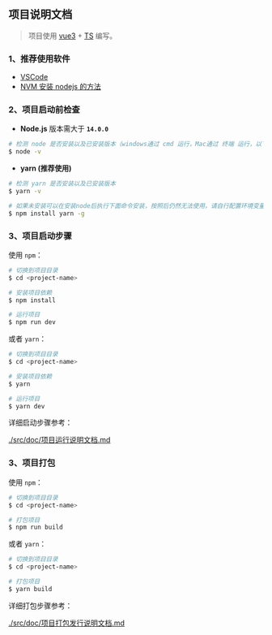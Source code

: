 ## 项目说明文档

> 项目使用 [vue3](https://cn.vuejs.org/) + [TS](https://www.tslang.cn/index.html) 编写。

### 1、推荐使用软件

- [VSCode](https://code.visualstudio.com/)
- [NVM 安装 nodejs 的方法](https://blog.csdn.net/sinat_23958625/article/details/86491282)

### 2、项目启动前检查

- **Node.js** 版本需大于 **`14.0.0`**

```bash
# 检测 node 是否安装以及已安装版本（windows通过 cmd 运行，Mac通过 终端 运行，以下所有命令同理）
$ node -v
```

- **yarn (推荐使用)**

```bash
# 检测 yarn 是否安装以及已安装版本
$ yarn -v

# 如果未安装可以在安装node后执行下面命令安装，按照后仍然无法使用，请自行配置环境变量。
$ npm install yarn -g
```

### 3、项目启动步骤

使用 `npm`：

```bash
# 切换到项目目录
$ cd <project-name>

# 安装项目依赖
$ npm install

# 运行项目
$ npm run dev
```

或者 `yarn`：

```bash
# 切换到项目目录
$ cd <project-name>

# 安装项目依赖
$ yarn

# 运行项目
$ yarn dev
```

详细启动步骤参考：

[./src/doc/项目运行说明文档.md](./src/doc/项目运行说明文档.md)

### 3、项目打包

使用 `npm`：

```bash
# 切换到项目目录
$ cd <project-name>

# 打包项目
$ npm run build
```

或者 `yarn`：

```bash
# 切换到项目目录
$ cd <project-name>

# 打包项目
$ yarn build
```

详细打包步骤参考：

[./src/doc/项目打包发行说明文档.md](./src/doc/项目打包发行说明文档.md)
